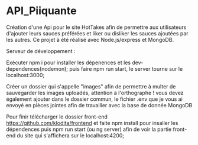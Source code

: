 # API_Piiquante
Création d'une Api pour le site HotTakes afin de permettre aux utilisateurs d'ajouter leurs sauces préférées et liker ou disliker les sauces ajoutées par les autres.
Ce projet à été réalisé avec Node.js/express et MongoDB.

Serveur de développement :

Exécuter npm i pour installer les dépenences et les dev-dependences(nodemon);
puis faire npm run start, le server tourne sur le localhost:3000;

Créer un dossier qui s'appelle  "images" afin de permettre à multer de sauvegarder les images uploadés, attention à l'orthographe !
vous devez également ajouter dans le dossier commun, le fichier .env que je vous ai envoyé en pièces jointes afin de travailler avec la base de donnée MongoDB

Pour finir télécharger le dossier front-end https://github.com/klodita/frontend et faite npm install pour insaller les dépendences
puis npm run start (ou ng server) afin de voir la partie front-end du site qui s'affichera sur le localhost:4200;
